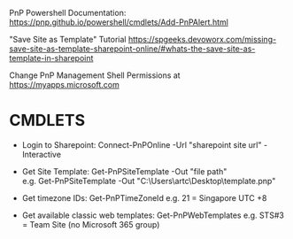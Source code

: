 PnP Powershell Documentation: https://pnp.github.io/powershell/cmdlets/Add-PnPAlert.html

"Save Site as Template" Tutorial https://spgeeks.devoworx.com/missing-save-site-as-template-sharepoint-online/#whats-the-save-site-as-template-in-sharepoint

Change PnP Management Shell Permissions at https://myapps.microsoft.com


<h1>CMDLETS</h1>

- Login to Sharepoint: Connect-PnPOnline -Url "sharepoint site url" -Interactive

- Get Site Template: Get-PnPSiteTemplate -Out "file path"  
e.g. Get-PnPSiteTemplate -Out "C:\Users\artc\Desktop\template.pnp"

- Get timezone IDs: Get-PnPTimeZoneId
e.g. 21 = Singapore UTC +8

- Get available classic web templates: Get-PnPWebTemplates
e.g. STS#3 = Team Site (no Microsoft 365 group)

